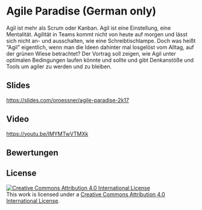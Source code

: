 # Agile Paradise (German only)

Agil ist mehr als Scrum oder Kanban. Agil ist eine Einstellung, eine Mentalität. Agilität in Teams kommt nicht von heute auf morgen und lässt sich nicht an- und ausschalten, wie eine Schreibtischlampe. Doch was heißt “Agil” eigentlich, wenn man die Ideen dahinter mal losgelöst vom Alltag, auf der grünen Wiese betrachtet? Der Vortrag soll zeigen, wie Agil unter optimalen Bedingungen laufen könnte und sollte und gibt Denkanstöße und Tools um agiler zu werden und zu bleiben.

## Slides

<https://slides.com/oroessner/agile-paradise-2k17>

## Video

<https://youtu.be/IMYMTwVTMXk>

## Bewertungen

## License

[![Creative Commons Attribution 4.0 International License](https://i.creativecommons.org/l/by/4.0/88x31.png "Creative Commons Attribution 4.0 International License")](http://creativecommons.org/licenses/by/4.0/)    
This work is licensed under a [Creative Commons Attribution 4.0 International License](http://creativecommons.org/licenses/by/4.0/).
